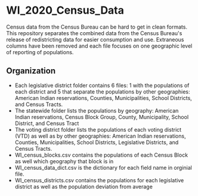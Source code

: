 # WI_2020_Census_Data
Census data from the Census Bureau can be hard to get in clean formats. This repository separates the combined data from the Census Bureau's release of redistricting data for easier consumption and use. Extraneous columns have been removed and each file focuses on one geographic level of reporting of populations.

## Organization
- Each legislative district folder contains 6 files: 1 with the populations of each district and 5 that separate the populations by other geographies: American Indian reservations, Counties, Municipalities, School Districts, and Census Tracts.
- The statewide folder lists the populations by geography: American Indian reservations, Census Block Group, County, Municipality, School District, and Census Tract
- The voting district folder lists the populations of each voting district (VTD) as well as by other geographies: American Indian reservations, Counties, Municipalities, School Districts, Legislative Districts, and Census Tracts.
- WI_census_blocks.csv contains the populations of each Census Block as well which geography that block is in
- WI_census_data_dict.csv is the dictionary for each field name in orginial file. 
- WI_census_districts.csv contains the populations for each legislative district as well as the population deviation from average
